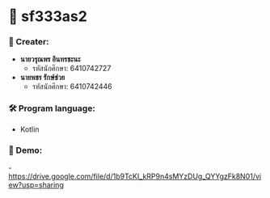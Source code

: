 # 🚀 sf333as2

### 👤 Creater:
- **นายวรุณพร อินทรชะนะ**
  - รหัสนักศึกษา: 6410742727
- **นายพชร รักษ์ช่วย**
  - รหัสนักศึกษา: 6410742446

### 🛠 Program language:
- Kotlin

### 🎥 Demo:
-https://drive.google.com/file/d/1b9TcKI_kRP9n4sMYzDUg_QYYgzFk8N01/view?usp=sharing
